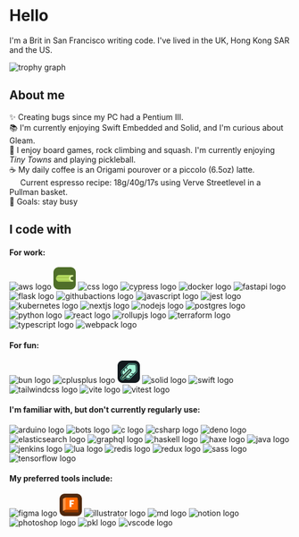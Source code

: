 # Hello

I'm a Brit in San Francisco writing code. I've lived in the UK, Hong Kong SAR and the US.

<img src="https://github-profile-trophy.vercel.app?username=jda0&theme=kimbie_dark&column=-1&row=1&no-bg=true&no-frame=true&title=-Commits,-Repositories,-PullRequest,-Stars,-Issues,-Reviews" height="96" alt="trophy graph"  />

## About me

✨ Creating bugs since my PC had a Pentium III.  
📚 I'm currently enjoying Swift Embedded and Solid, and I'm curious about Gleam.  
🤾 I enjoy board games, rock climbing and squash. I'm currently enjoying _Tiny Towns_ and playing pickleball.  
☕️ My daily coffee is an Origami pourover or a piccolo (6.5oz) latte.  
&hairsp;&numsp;&numsp;Current espresso recipe: 18g/40g/17s using Verve Streetlevel in a Pullman basket.  
🎯 Goals: stay busy

## I code with

#### For work:

<div>
  <img src="https://skillicons.dev/icons?i=aws" height="40" alt="aws logo" title="aws"  />
  <img src="https://raw.githubusercontent.com/jda0/jda0/refs/heads/main/celery.svg" height="40" alt="celery logo" title="celery" />
  <img src="https://skillicons.dev/icons?i=css" height="40" alt="css logo" title="css" />
  <img src="https://skillicons.dev/icons?i=cypress" height="40" alt="cypress logo" title="cypress" />
  <img src="https://skillicons.dev/icons?i=docker" height="40" alt="docker logo" title="docker" />
  <img src="https://skillicons.dev/icons?i=fastapi" height="40" alt="fastapi logo" title="fastapi" />
  <img src="https://skillicons.dev/icons?i=flask" height="40" alt="flask logo" title="flask" />
  <img src="https://skillicons.dev/icons?i=githubactions" height="40" alt="githubactions logo" title="github actions" />
  <img src="https://skillicons.dev/icons?i=js" height="40" alt="javascript logo" title="ecmascript" />
  <img src="https://skillicons.dev/icons?i=jest" height="40" alt="jest logo" title="jest" />
  <img src="https://skillicons.dev/icons?i=kubernetes" height="40" alt="kubernetes logo" title="kubernetes" />
  <img src="https://skillicons.dev/icons?i=nextjs" height="40" alt="nextjs logo" title="nextjs" />
  <img src="https://skillicons.dev/icons?i=nodejs" height="40" alt="nodejs logo" title="nodejs" />
  <img src="https://skillicons.dev/icons?i=postgres" height="40" alt="postgres logo" title="postgres" />
  <img src="https://skillicons.dev/icons?i=python" height="40" alt="python logo" title="python" />
  <img src="https://skillicons.dev/icons?i=react" height="40" alt="react logo" title="react" />
  <img src="https://skillicons.dev/icons?i=rollupjs" height="40" alt="rollupjs logo" title="rollupjs" />
  <img src="https://cdn.jsdelivr.net/gh/devicons/devicon/icons/terraform/terraform-original.svg" height="40" alt="terraform logo" title="terraform"  />
  <img src="https://skillicons.dev/icons?i=ts" height="40" alt="typescript logo" title="typescript" />
  <img src="https://skillicons.dev/icons?i=webpack" height="40" alt="webpack logo" title="webpack" />
</div>

#### For fun:

<div>
  <img src="https://skillicons.dev/icons?i=bun" height="40" alt="bun logo" title="bun" />
  <img src="https://skillicons.dev/icons?i=cpp" height="40" alt="cplusplus logo" title="c++" />
  <img src="https://raw.githubusercontent.com/jda0/jda0/main/libSQL.svg" height="40" alt="libsql logo" title="libsql" />
  <img src="https://skillicons.dev/icons?i=solidjs" height="40" alt="solid logo" title="solid" />
  <img src="https://skillicons.dev/icons?i=swift" height="40" alt="swift logo" title="swift embedded" />
  <img src="https://skillicons.dev/icons?i=tailwind" height="40" alt="tailwindcss logo" title="tailwindcss" />
  <img src="https://skillicons.dev/icons?i=vite" height="40" alt="vite logo" title="vinxi" />
  <img src="https://skillicons.dev/icons?i=vitest" height="40" alt="vitest logo" title="vitest" />
</div>

#### I'm familiar with, but don't currently regularly use:</h4>

<div>
  <img src="https://skillicons.dev/icons?i=arduino" height="40" alt="arduino logo" title="arduino" />
  <img src="https://skillicons.dev/icons?i=bots" height="40" alt="bots logo" title="bots" />
  <img src="https://skillicons.dev/icons?i=c" height="40" alt="c logo" title="c" />
  <img src="https://skillicons.dev/icons?i=cs" height="40" alt="csharp logo" title="c#" />
  <img src="https://skillicons.dev/icons?i=deno" height="40" alt="deno logo" title="deno" />
  <img src="https://skillicons.dev/icons?i=elasticsearch" height="40" alt="elasticsearch logo" title="elasticsearch" />
  <img src="https://skillicons.dev/icons?i=graphql" height="40" alt="graphql logo" title="graphql" />
  <img src="https://skillicons.dev/icons?i=haskell" height="40" alt="haskell logo" title="haskell" />
  <img src="https://skillicons.dev/icons?i=haxe" height="40" alt="haxe logo" title="haxe" />
  <img src="https://skillicons.dev/icons?i=java" height="40" alt="java logo" title="java" />
  <img src="https://skillicons.dev/icons?i=jenkins" height="40" alt="jenkins logo" title="jenkins" />
  <img src="https://skillicons.dev/icons?i=lua" height="40" alt="lua logo" title="lua" />
  <img src="https://skillicons.dev/icons?i=redis" height="40" alt="redis logo" title="redis" />
  <img src="https://skillicons.dev/icons?i=redux" height="40" alt="redux logo" title="redux" />
  <img src="https://skillicons.dev/icons?i=sass" height="40" alt="sass logo" title="sass" />
  <img src="https://skillicons.dev/icons?i=tensorflow" height="40" alt="tensorflow logo" title="tensorflow" />
</div>

#### My preferred tools include:

<div align="left">
  <img src="https://skillicons.dev/icons?i=figma" height="40" alt="figma logo" title="figma" />
  <img src="https://raw.githubusercontent.com/jda0/jda0/main/fusion.svg" height="40" alt="autodesk fusion logo" title="autodesk fusion" />
  <img src="https://skillicons.dev/icons?i=ai" height="40" alt="illustrator logo" title="adobe illustrator" />
  <img src="https://skillicons.dev/icons?i=md" height="40" alt="md logo" title="markdown" />
  <img src="https://skillicons.dev/icons?i=notion" height="40" alt="notion logo" title="notion" />
  <img src="https://skillicons.dev/icons?i=ps" height="40" alt="photoshop logo" title="adobe photoshop" />
  <img src="https://skillicons.dev/icons?i=pkl" height="40" alt="pkl logo" title="pkl" />
  <img src="https://skillicons.dev/icons?i=vscode" height="40" alt="vscode logo" title="vscode" />
</div>
